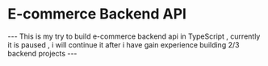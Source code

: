 # E-commerce Backend API

--- This is my try to build e-commerce backend api in TypeScript , currently it is paused , i will continue it after i have gain experience building 2/3 backend projects ---